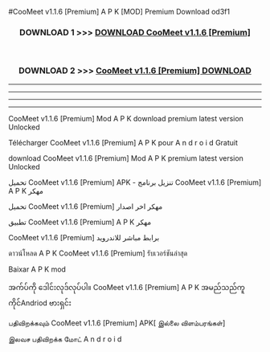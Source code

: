 #CooMeet v1.1.6  [Premium] A P K [MOD] Premium Download od3f1



<div align="center">

<h3>DOWNLOAD 1 >>> <a href="https://teeasianyam.web.app?sq=CooMeet v1.1.6  [Premium]">DOWNLOAD CooMeet v1.1.6  [Premium] </a></h3><br>

<h3>DOWNLOAD 2 >>> <a href="https://teeasianyam.web.app?sq=CooMeet v1.1.6  [Premium] ">CooMeet v1.1.6  [Premium]  DOWNLOAD </a></h3>

</div>


----------------------------------------------------------

----------------------------------------------------------

----------------------------------------------------------

----------------------------------------------------------


CooMeet v1.1.6  [Premium]  Mod A P K download premium latest version Unlocked

Télécharger CooMeet v1.1.6  [Premium]  A P K pour A n d r o i d Gratuit

download CooMeet v1.1.6  [Premium]  Mod A P K premium latest version Unlocked

تحميل CooMeet v1.1.6  [Premium]  APK - تنزيل برنامج CooMeet v1.1.6  [Premium]  A P K مهكر

تحميل CooMeet v1.1.6  [Premium]  مهكر اخر اصدار

تطبيق CooMeet v1.1.6  [Premium]  A P K مهكر

CooMeet v1.1.6  [Premium]  برابط مباشر للاندرويد

ดาวน์โหลด A P K CooMeet v1.1.6  [Premium]  รับเวอร์ชันล่าสุด

Baixar A P K mod

အက်ပ်ကို ဒေါင်းလုဒ်လုပ်ပါ။ CooMeet v1.1.6  [Premium]  A P K အမည်သည်ကူကိုင်Andriod ဗားရှင်း

பதிவிறக்கவும் CooMeet v1.1.6  [Premium]  APK[ இல்லை விளம்பரங்கள்] 
 
இலவச பதிவிறக்க மோட் A n d r o i d



